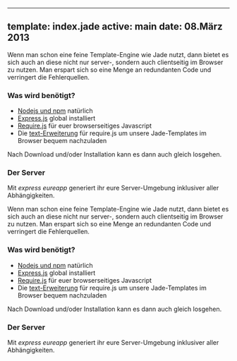 ---
template: index.jade
active: main
date: 08.März 2013
----
Wenn man schon eine feine Template-Engine wie Jade nutzt, dann bietet es sich auch an diese nicht nur server-, sondern auch clientseitig im Browser zu nutzen. Man erspart sich so eine Menge an redundanten Code und verringert die Fehlerquellen.

### Was wird benötigt?

- <a href="http://nodejs.org">Nodejs und npm</a> natürlich
- <a href="http://expressjs.com/guide.html#executable">Express.js</a> global installiert
- <a href="http://requirejs.org">Require.js</a> für euer browserseitiges Javascript
- Die <a href="https://github.com/requirejs/text">text-Erweiterung</a> für require.js um unsere Jade-Templates im Browser bequem nachzuladen

Nach Download und/oder Installation kann es dann auch gleich losgehen.

### Der Server
Mit *express eureapp* generiert ihr eure Server-Umgebung inklusiver aller Abhängigkeiten.

Wenn man schon eine feine Template-Engine wie Jade nutzt, dann bietet es sich auch an diese nicht nur server-, sondern auch clientseitig im Browser zu nutzen. Man erspart sich so eine Menge an redundanten Code und verringert die Fehlerquellen.
### Was wird benötigt?
- <a href="http://nodejs.org">Nodejs und npm</a> natürlich
- <a href="http://expressjs.com/guide.html#executable">Express.js</a> global installiert
- <a href="http://requirejs.org">Require.js</a> für euer browserseitiges Javascript
- Die <a href="https://github.com/requirejs/text">text-Erweiterung</a> für require.js um unsere Jade-Templates im Browser bequem nachzuladen

Nach Download und/oder Installation kann es dann auch gleich losgehen.

### Der Server
Mit *express eureapp* generiert ihr eure Server-Umgebung inklusiver aller Abhängigkeiten.
